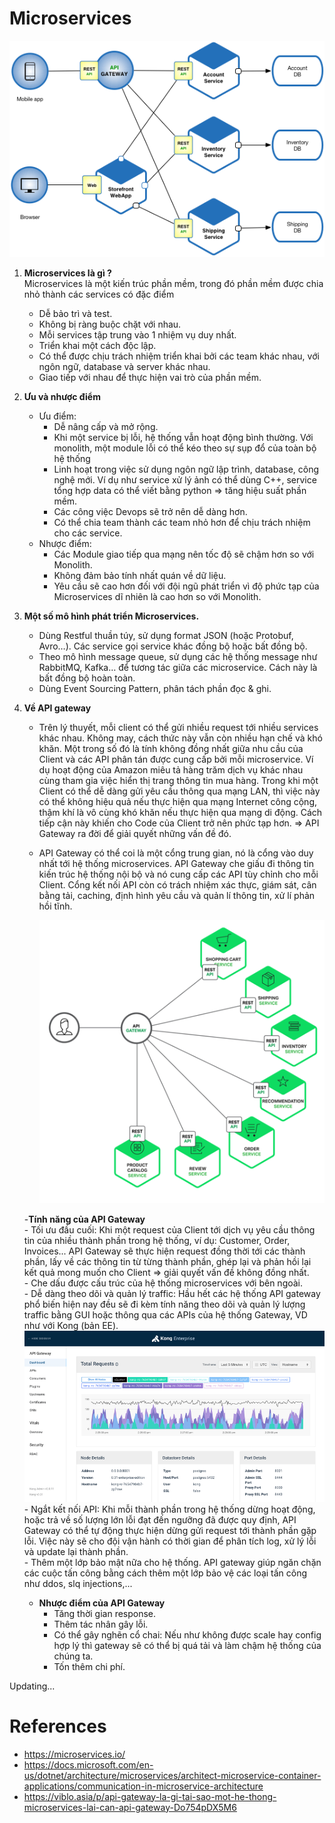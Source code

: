 # Microservices

![](images/microservices.png)

1.	__Microservices là gì ?__  
   Microservices là một kiến trúc phần mềm, trong đó phần mềm được chia nhỏ thành các services có đặc điểm
	- Dễ bảo trì và test.
	- Không bị ràng buộc chặt với nhau.
	- Mỗi services tập trung vào 1 nhiệm vụ duy nhất.
	- Triển khai một cách độc lập.
	- Có thể được chịu trách nhiệm triển khai bởi các team khác nhau, với ngôn ngữ, database và server khác nhau.
	- Giao tiếp với nhau để thực hiện vai trò của phần mềm.

2. __Ưu và nhược điểm__ 
   - Ưu điểm: 
	   - Dễ nâng cấp và mở rộng.
	   - Khi một service bị lỗi, hệ thống vẫn hoạt động bình thường. Với monolith, một module lỗi có thể kéo theo sự sụp đổ của toàn bộ hệ thống
	   - Linh hoạt trong việc sử dụng ngôn ngữ lập trình, database, công nghệ mới. Ví dụ như service xử lý ảnh có thể dùng C++, service tổng hợp data có thể viết bằng python => tăng hiệu suất phần mềm.
	   - Các công việc Devops sẽ trở nên dễ dàng hơn.
	   - Có thể chia team thành các team nhỏ hơn để chịu trách nhiệm cho các service.
   - Nhược điểm:
	   - Các Module giao tiếp qua mạng nên tốc độ sẽ chậm hơn so với Monolith.
	   - Không đảm bảo tính nhất quán về dữ liệu.
	   - Yêu cầu sẽ cao hơn đối với đội ngũ phát triển vì độ phức tạp của Microservices dĩ nhiên là cao hơn so với Monolith.

3. __Một số mô hình phát triển Microservices.__ 
	- Dùng Restful thuần túy, sử dụng format JSON (hoặc Protobuf, Avro…). Các service gọi service khác đồng bộ hoặc bất đồng bộ. 
	- Theo mô hình message queue, sử dụng các hệ thống message như RabbitMQ, Kafka… để tương tác giữa các microservice. Cách này là bất đồng bộ hoàn toàn. 
	- Dùng Event Sourcing Pattern, phân tách phần đọc & ghi.

4. __Về API gateway__ 
    - Trên lý thuyết, mỗi client có thể gửi nhiều request tới nhiều services khác nhau. Không may, cách thức này vẫn còn nhiều hạn chế và khó khăn. Một trong số đó là tính không đồng nhất giữa nhu cầu của Client và các API phân tán được cung cấp bởi mỗi microservice. Ví dụ hoạt động của Amazon miêu tả hàng trăm dịch vụ khác nhau cùng tham gia việc hiển thị trang thông tin mua hàng. Trong khi một Client có thể dễ dàng gửi yêu cầu thông qua mạng LAN, thì việc này có thể không hiệu quả nếu thực hiện qua mạng Internet công cộng, thậm khí là vô cùng khó khăn nếu thực hiện qua mạng di động. Cách tiếp cận này khiến cho Code của Client trở nên phức tạp hơn. 
    => API Gateway ra đời để giải quyết những vấn đề đó.
    - API Gateway có thể coi là một cổng trung gian, nó là cổng vào duy nhất tới hệ thống microservices. API Gateway che giấu đi thông tin kiến trúc hệ thống nội bộ và nó cung cấp các API tùy chỉnh cho mỗi Client. Cổng kết nối API còn có trách nhiệm xác thực, giám sát, cân bằng tải, caching, định hình yêu cầu và quản lí thông tin, xử lí phản hồi tĩnh.

       ![](images/api_gateway.png)

    -__Tính năng của API Gateway__   
    	- Tối ưu đầu cuối: Khi một request của Client tới dịch vụ yêu cầu thông tin của nhiều thành phần trong hệ thống, ví dụ: Customer, Order, Invoices... API Gateway sẽ thực hiện request đồng thời tới các thành phần, lấy về các thông tin từ từng thành phần, ghép lại và phản hồi lại kết quả mong muốn cho Client => giải quyết vấn đề không đồng nhất.   
    	- Che dấu được cấu trúc của hệ thống microservices với bên ngoài.   
    	- Dễ dàng theo dõi và quản lý traffic: Hầu hết các hệ thống API gateway phổ biến hiện nay đều sẽ đi kèm tính năng theo dõi và quản lý lượng traffic bằng GUI hoặc thông qua các APIs của hệ thống Gateway, VD như với Kong (bản EE).   
    	![](images/Kong.png)   
    	- Ngắt kết nối API: Khi mỗi thành phần trong hệ thống dừng hoạt động, hoặc trả về số lượng lớn lỗi đạt đến ngưỡng đã được quy định, API Gateway có thể tự động thực hiện dừng gửi request tới thành phần gặp lỗi. Việc này sẽ cho đội vận hành có thời gian để phân tích log, xử lý lỗi và update lại thành phần.   
    	- Thêm một lớp bảo mật nữa cho hệ thống. 
        API gateway giúp ngăn chặn các cuộc tấn công bằng cách thêm một lớp bảo vệ các loại tấn công như ddos, slq injections,...   

    - __Nhược điểm của API Gateway__  
    	- Tăng thời gian response. 
    	- Thêm tác nhân gây lỗi. 
    	- Có thể gây nghẽn cổ chai: Nếu như không được scale hay config hợp lý thì gateway sẽ có thể bị quá tải và làm chậm hệ thống của chúng ta. 
    	- Tốn thêm chi phí. 

Updating...

# References
- https://microservices.io/
- https://docs.microsoft.com/en-us/dotnet/architecture/microservices/architect-microservice-container-applications/communication-in-microservice-architecture
- https://viblo.asia/p/api-gateway-la-gi-tai-sao-mot-he-thong-microservices-lai-can-api-gateway-Do754pDX5M6



 


